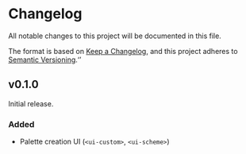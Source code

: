 # Changelog

All notable changes to this project will be documented in this file.

The format is based on [Keep a Changelog](https://keepachangelog.com/en/1.0.0/), and this project adheres to [Semantic Versioning](https://semver.org/spec/v2.0.0.html).‘’

## v0.1.0

Initial release.

### Added

+ Palette creation UI (`<ui-custom>`, `<ui-scheme>`)
